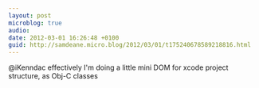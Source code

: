 ```yaml
---
layout: post
microblog: true
audio: 
date: 2012-03-01 16:26:48 +0100
guid: http://samdeane.micro.blog/2012/03/01/t175240678589218816.html
---
```

@iKenndac effectively I'm doing a little mini DOM for xcode project structure, as Obj-C classes
